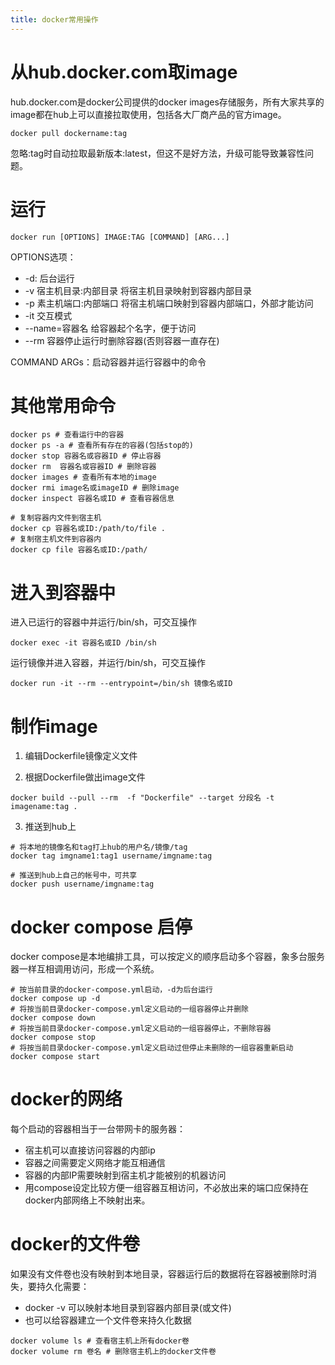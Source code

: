 ```yaml
---
title: docker常用操作
---
```


# 从hub.docker.com取image

hub.docker.com是docker公司提供的docker images存储服务，所有大家共享的image都在hub上可以直接拉取使用，包括各大厂商产品的官方image。

```
docker pull dockername:tag
```

忽略:tag时自动拉取最新版本:latest，但这不是好方法，升级可能导致兼容性问题。

# 运行

```
docker run [OPTIONS] IMAGE:TAG [COMMAND] [ARG...]
```

OPTIONS选项：

- -d: 后台运行
- -v 宿主机目录:内部目录 将宿主机目录映射到容器内部目录
- -p 素主机端口:内部端口 将宿主机端口映射到容器内部端口，外部才能访问
- -it 交互模式
- --name=容器名 给容器起个名字，便于访问
- --rm 容器停止运行时删除容器(否则容器一直存在)

COMMAND ARGs：启动容器并运行容器中的命令

# 其他常用命令

```
docker ps # 查看运行中的容器
docker ps -a # 查看所有存在的容器(包括stop的)
docker stop 容器名或容器ID # 停止容器
docker rm  容器名或容器ID # 删除容器
docker images # 查看所有本地的image
docker rmi image名或imageID # 删除image
docker inspect 容器名或ID # 查看容器信息

# 复制容器内文件到宿主机
docker cp 容器名或ID:/path/to/file .
# 复制宿主机文件到容器内  
docker cp file 容器名或ID:/path/
```

# 进入到容器中

进入已运行的容器中并运行/bin/sh，可交互操作

```
docker exec -it 容器名或ID /bin/sh
```

运行镜像并进入容器，并运行/bin/sh，可交互操作

```
docker run -it --rm --entrypoint=/bin/sh 镜像名或ID
```

# 制作image

1. 编辑Dockerfile镜像定义文件

2. 根据Dockerfile做出image文件

```
docker build --pull --rm  -f "Dockerfile" --target 分段名 -t imagename:tag .
```

3. 推送到hub上

```
# 将本地的镜像名和tag打上hub的用户名/镜像/tag
docker tag imgname1:tag1 username/imgname:tag

# 推送到hub上自己的帐号中，可共享
docker push username/imgname:tag
```

# docker compose 启停

docker compose是本地编排工具，可以按定义的顺序启动多个容器，象多台服务器一样互相调用访问，形成一个系统。

```
# 按当前目录的docker-compose.yml启动，-d为后台运行
docker compose up -d
# 将按当前目录docker-compose.yml定义启动的一组容器停止并删除
docker compose down
# 将按当前目录docker-compose.yml定义启动的一组容器停止，不删除容器
docker compose stop
# 将按当前目录docker-compose.yml定义启动过但停止未删除的一组容器重新启动
docker compose start
```

# docker的网络

每个启动的容器相当于一台带网卡的服务器：

- 宿主机可以直接访问容器的内部ip
- 容器之间需要定义网络才能互相通信
- 容器的内部IP需要映射到宿主机才能被别的机器访问
- 用compose设定比较方便一组容器互相访问，不必放出来的端口应保持在docker内部网络上不映射出来。

# docker的文件卷

如果没有文件卷也没有映射到本地目录，容器运行后的数据将在容器被删除时消失，要持久化需要：

- docker -v 可以映射本地目录到容器内部目录(或文件)
- 也可以给容器建立一个文件卷来持久化数据

```
docker volume ls # 查看宿主机上所有docker卷
docker volume rm 卷名 # 删除宿主机上的docker文件卷
```





